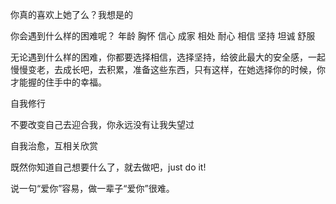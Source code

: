 你真的喜欢上她了么？我想是的

你会遇到什么样的困难呢？
年龄
胸怀
信心
成家
相处
耐心
相信
坚持
坦诚
舒服


无论遇到什么样的困难，你都要选择相信，选择坚持，给彼此最大的安全感，一起慢慢变老，去成长吧，去积累，准备这些东西，只有这样，在她选择你的时候，你才能握的住手中的幸福。

自我修行

不要改变自己去迎合我，你永远没有让我失望过

自我治愈，互相关欣赏

既然你知道自己想要什么了，就去做吧，just do it!

说一句“爱你”容易，做一辈子“爱你”很难。